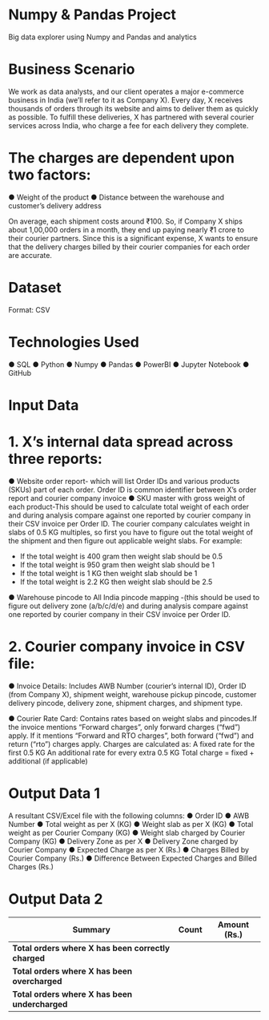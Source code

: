 # Numpy & Pandas Project
Big data explorer using Numpy and Pandas and analytics
# Business Scenario
We work as data analysts, and our client operates a major e-commerce business in India (we’ll refer to it as Company X). Every day, X receives thousands of orders through its website and aims to deliver them as quickly as possible. To fulfill these deliveries, X has partnered with several courier services across India, who charge a fee for each delivery they complete.

# The charges are dependent upon two factors:
●	Weight of the product
●	Distance between the warehouse and customer’s delivery address

On average, each shipment costs around ₹100. So, if Company X ships about 1,00,000 orders in a month, they end up paying nearly ₹1 crore to their courier partners. Since this is a significant expense, X wants to ensure that the delivery charges billed by their courier companies for each order are accurate.

# Dataset
Format: CSV

# Technologies Used
● SQL
● Python
● Numpy
● Pandas
● PowerBI
● Jupyter Notebook
● GitHub

# Input Data
# 1. X’s internal data spread across three reports: 
●	Website order report- which will list Order IDs and various products (SKUs) part of each order. Order ID is common identifier between X’s order report and courier company invoice
●	SKU master with gross weight of each product-This should be used to calculate total weight of each order and during analysis compare against one reported by courier company in their CSV invoice per Order ID. The courier company calculates weight in slabs of 0.5 KG multiples, so first you have to figure out the total weight of the shipment and then figure out applicable weight slabs. For example:
-	If the total weight is 400 gram then weight slab should be 0.5
-	If the total weight is 950 gram then weight slab should be 1
-	If the total weight is 1 KG then weight slab should be 1
-	If the total weight is 2.2 KG then weight slab should be 2.5

●	Warehouse pincode to All India pincode mapping -(this should be used to figure out delivery zone (a/b/c/d/e) and during analysis compare against one reported by courier company in their CSV invoice per Order ID.

# 2. Courier company invoice in CSV file:
● Invoice Details: Includes AWB Number (courier’s internal ID), Order ID (from Company X), shipment weight, warehouse pickup pincode, customer delivery pincode, delivery zone, shipment charges, and shipment type.

● Courier Rate Card: Contains rates based on weight slabs and pincodes.If the invoice mentions “Forward charges”, only forward charges (“fwd”) apply.
If it mentions “Forward and RTO charges”, both forward (“fwd”) and return (“rto”) charges apply. Charges are calculated as:
A fixed rate for the first 0.5 KG
An additional rate for every extra 0.5 KG
Total charge = fixed + additional (if applicable)

# Output Data 1
A resultant CSV/Excel file with the following columns:
●	Order ID
●	AWB Number
●	Total weight as per X (KG)
●	Weight slab as per X (KG)
●	Total weight as per Courier Company (KG)
●	Weight slab charged by Courier Company (KG)
●	Delivery Zone as per X
●	Delivery Zone charged by Courier Company
●	Expected Charge as per X (Rs.)
●	Charges Billed by Courier Company (Rs.)
●	Difference Between Expected Charges and Billed Charges (Rs.)

# Output Data 2
| Summary                                               | Count     | Amount (Rs.)                   |
|-------------------------------------------------------|-----------|--------------------------------|
| **Total orders where X has been correctly charged**   | <count>   | <total invoice amount>         |
| **Total orders where X has been overcharged**         | <count>   | <total overcharging amount>    |
| **Total orders where X has been undercharged**        | <count>   | <total undercharging amount>   |
